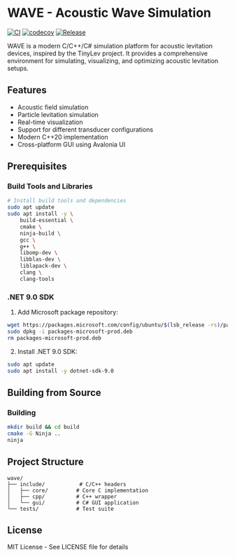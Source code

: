 # WAVE - Acoustic Wave Simulation

[![CI](https://github.com/paulsso/wave/actions/workflows/ci.yml/badge.svg?branch=main)](https://github.com/paulsso/wave/actions/workflows/ci.yml)
[![codecov](https://codecov.io/gh/paulsso/wave/branch/main/graph/badge.svg)](https://codecov.io/gh/paulsso/wave)
[![Release](https://img.shields.io/github/v/release/paulsso/wave?include_prereleases&sort=semver)](https://github.com/paulsso/wave/releases)

WAVE is a modern C/C++/C# simulation platform for acoustic levitation devices, inspired by the TinyLev project. It provides a comprehensive environment for simulating, visualizing, and optimizing acoustic levitation setups.

## Features

- Acoustic field simulation
- Particle levitation simulation
- Real-time visualization
- Support for different transducer configurations
- Modern C++20 implementation
- Cross-platform GUI using Avalonia UI

## Prerequisites

### Build Tools and Libraries

```bash
# Install build tools and dependencies
sudo apt update
sudo apt install -y \
    build-essential \
    cmake \
    ninja-build \
    gcc \
    g++ \
    libomp-dev \
    libblas-dev \
    liblapack-dev \
    clang \
    clang-tools
```

### .NET 9.0 SDK

1. Add Microsoft package repository:
```bash
wget https://packages.microsoft.com/config/ubuntu/$(lsb_release -rs)/packages-microsoft-prod.deb -O packages-microsoft-prod.deb
sudo dpkg -i packages-microsoft-prod.deb
rm packages-microsoft-prod.deb
```

2. Install .NET 9.0 SDK:
```bash
sudo apt update
sudo apt install -y dotnet-sdk-9.0
```

## Building from Source

### Building

```bash
mkdir build && cd build
cmake -G Ninja ..
ninja
```

## Project Structure

```
wave/
├── include/           # C/C++ headers
│   ├── core/         # Core C implementation
│   ├── cpp/          # C++ wrapper
│   └── gui/          # C# GUI application
└── tests/            # Test suite
```

## License

MIT License - See LICENSE file for details 
